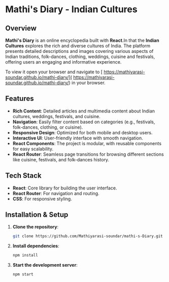 # Mathi's Diary - Indian Cultures

## Overview
**Mathi's Diary** is an online encyclopedia built with **React**.In that the **Indian Cultures** explores the rich and diverse cultures of India. The platform presents detailed descriptions and images covering various aspects of Indian traditions, folk-dances, clothing, weddings, cuisine and festivals, offering users an engaging and informative experience.

 To view it open your browser and navigate to [ https://mathiyarasi-soundar.github.io/mathi-diary/]( https://mathiyarasi-soundar.github.io/mathi-diary/) in your browser.

## Features
- **Rich Content**: Detailed articles and multimedia content about Indian cultures, weddings, festivals, and cuisine.
- **Navigation**: Easily filter content based on categories (e.g., festivals, folk-dances, clothing, or cuisine).
- **Responsive Design**: Optimized for both mobile and desktop users.
- **Interactive UI**: User-friendly interface with smooth navigation.
- **React Components**: The project is modular, with reusable components for easy scalability.
- **React Router**: Seamless page transitions for browsing different sections like cuisine, festivals, and folk-dances history.

## Tech Stack
- **React**: Core library for building the user interface.
- **React Router**: For navigation and routing.
- **CSS**: For responsive styling.

## Installation & Setup

1. **Clone the repository**:
    ```bash
    git clone https://github.com/Mathiyarasi-soundar/mathi-s-Diary.git
    ```

2. **Install dependencies**:
    ```bash
    npm install
    ```

3. **Start the development server**:
    ```bash
    npm start
    ```

